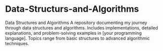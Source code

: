 # Data-Structurs-and-Algorithms
Data Structures and Algorithms A repository documenting my journey through data structures and algorithms. Includes implementations, detailed explanations, and problem-solving examples in [your programming language]. Topics range from basic structures to advanced algorithmic techniques.
